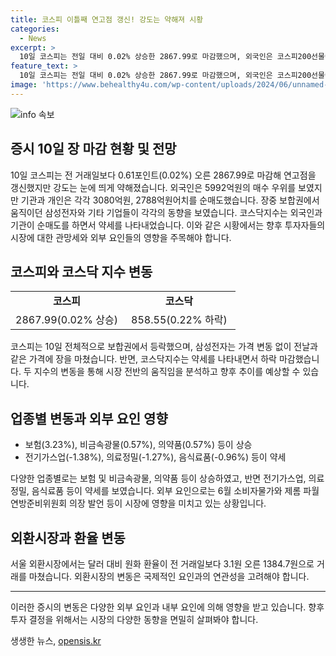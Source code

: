 ```yaml
---
title: 코스피 이틀째 연고점 갱신! 강도는 약해져 시황
categories:
  - News
excerpt: >
  10일 코스피는 전일 대비 0.02% 상승한 2867.99로 마감했으며, 외국인은 코스피200선물에서 순매도로 전환했다. 삼성전자는 가격 변동 없이 장을 마쳤고, SK하이닉스는 강보합으로 마감했다. 보험과 비금속광물 업종은 상승하고, 음식료품과 철강금속은 하락했다. 코스닥지수는 0.22% 하락한 858.55로 장을 마무리했고, 외국인과 기관은 순매도했으나 개인은 순매수했다.
feature_text: >
  10일 코스피는 전일 대비 0.02% 상승한 2867.99로 마감했으며, 외국인은 코스피200선물에서 순매도로 전환했다. 삼성전자는 가격 변동 없이 장을 마쳤고, SK하이닉스는 강보합으로 마감했다. 보험과 비금속광물 업종은 상승하고, 음식료품과 철강금속은 하락했다. 코스닥지수는 0.22% 하락한 858.55로 장을 마무리했고, 외국인과 기관은 순매도했으나 개인은 순매수했다.
image: 'https://www.behealthy4u.com/wp-content/uploads/2024/06/unnamed-file.png'
---
```


<p><img src="https://www.behealthy4u.com/wp-content/uploads/2024/06/unnamed-file.png" alt="info 속보" /></p>

<h2 data-ke-size="size26">증시 10일 장 마감 현황 및 전망</h2>

<p data-ke-size="size16">10일 코스피는 전 거래일보다 0.61포인트(0.02%) 오른 2867.99로 마감해 연고점을 갱신했지만 강도는 눈에 띄게 약해졌습니다. 외국인은 5992억원의 매수 우위를 보였지만 기관과 개인은 각각 3080억원, 2788억원어치를 순매도했습니다. 장중 보합권에서 움직이던 삼성전자와 기타 기업들이 각각의 동향을 보였습니다. 코스닥지수는 외국인과 기관이 순매도를 하면서 약세를 나타내었습니다. 이와 같은 시황에서는 향후 투자자들의 시장에 대한 관망세와 외부 요인들의 영향을 주목해야 합니다.</p>

<h2 data-ke-size="size24">코스피와 코스닥 지수 변동</h2>

<table style="width: 100%;">
<tbody>
<tr>
<td style="text-align: center; width: 50%;"><b>코스피</b></td>
<td style="text-align: center; width: 50%;"><b>코스닥</b></td>
</tr>
<tr>
<td style="text-align: center;">2867.99(0.02% 상승)</td>
<td style="text-align: center;">858.55(0.22% 하락)</td>
</tr>
</tbody>
</table>

<p data-ke-size="size16">코스피는 10일 전체적으로 보합권에서 등락했으며, 삼성전자는 가격 변동 없이 전날과 같은 가격에 장을 마쳤습니다. 반면, 코스닥지수는 약세를 나타내면서 하락 마감했습니다. 두 지수의 변동을 통해 시장 전반의 움직임을 분석하고 향후 추이를 예상할 수 있습니다.</p>

<h2 data-ke-size="size24">업종별 변동과 외부 요인 영향</h2>

<ul>
<li>보험(3.23%), 비금속광물(0.57%), 의약품(0.57%) 등이 상승</li>
<li>전기가스업(-1.38%), 의료정밀(-1.27%), 음식료품(-0.96%) 등이 약세</li>
</ul>

<p data-ke-size="size16">다양한 업종별로는 보험 및 비금속광물, 의약품 등이 상승하였고, 반면 전기가스업, 의료정밀, 음식료품 등이 약세를 보였습니다. 외부 요인으로는 6월 소비자물가와 제롬 파월 연방준비위원회 의장 발언 등이 시장에 영향을 미치고 있는 상황입니다.</p>

<h2 data-ke-size="size24">외환시장과 환율 변동</h2>

<p data-ke-size="size16">서울 외환시장에서는 달러 대비 원화 환율이 전 거래일보다 3.1원 오른 1384.7원으로 거래를 마쳤습니다. 외환시장의 변동은 국제적인 요인과의 연관성을 고려해야 합니다.</p>

<hr>

<p data-ke-size="size16">이러한 증시의 변동은 다양한 외부 요인과 내부 요인에 의해 영향을 받고 있습니다. 향후 투자 결정을 위해서는 시장의 다양한 동향을 면밀히 살펴봐야 합니다.</p>
생생한 뉴스, <a href="https://opensis.kr" rel="dofollow">opensis.kr</a>


